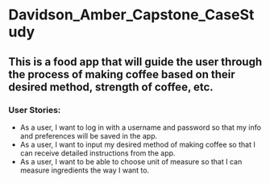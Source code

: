 # Davidson_Amber_Capstone_CaseStudy
## This is a food app that will guide the user through the process of making coffee based on their desired method, strength of coffee, etc.
### User Stories:
- As a user, I want to log in with a username and password so that my info and preferences will be saved in the app.
- As a user, I want to input my desired method of making coffee so that I can receive detailed instructions from the app.
- As a user, I want to be able to choose unit of measure so that I can measure ingredients the way I want to.
